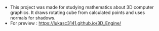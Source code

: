 - This project was made for studying mathematics about 3D computer graphics.
It draws rotating cube from calculated points and uses normals for shadows.
- For preview : https://lukasc3141.github.io/3D_Engine/

